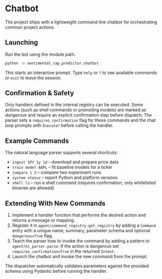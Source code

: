 # Chatbot

The project ships with a lightweight command line chatbot for orchestrating
common project actions.

## Launching

Run the bot using the module path:

```bash
python -m sentimental_cap_predictor.chatbot
```

This starts an interactive prompt. Type `help` or `?` to see available
commands or `exit` to leave the session.

## Confirmation & Safety

Only handlers defined in the internal registry can be executed. Some actions
(such as shell commands or promoting models) are marked as *dangerous* and
require an explicit confirmation step before dispatch. The parser sets a
`requires_confirmation` flag for these commands and the chat loop prompts with
`Execute?` before calling the handler.

## Example Commands

The natural language parser supports several shortcuts:

- `ingest SPY 1y 1d` – download and prepare price data
- `train model AAPL` – fit baseline models for a ticker
- `compare 1 2` – compare two experiment runs
- `system status` – report Python and platform versions
- `shell ls` – run a shell command (requires confirmation, only whitelisted binaries are allowed)

## Extending With New Commands

1. Implement a handler function that performs the desired action and returns a
   message or mapping.
2. Register it in `agent/command_registry.get_registry` by adding a
   `Command` entry with a unique name, summary, parameter schema and optional
   `dangerous=True` flag.
3. Teach the parser how to invoke the command by adding a pattern to
   `agent/nl_parser.parse`. If the action is dangerous set
   `requires_confirmation=True` in the returned `Intent`.
4. Launch the chatbot and invoke the new command from the prompt.

The dispatcher automatically validates parameters against the provided schema
using Pydantic before running the handler.
